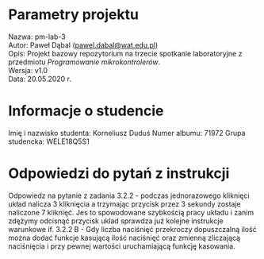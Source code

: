 # Parametry projektu

Nazwa: pm-lab-3  
Autor: Paweł Dąbal (pawel.dabal@wat.edu.pl)  
Opis: Projekt bazowy repozytorium na trzecie spotkanie laboratoryjne z przedmiotu _Programowanie mikrokontrolerów_.  
Wersja: v1.0  
Data: 20.05.2020 r.

# Informacje o studencie

Imię i nazwisko studenta: Korneliusz Duduś
Numer albumu: 71972
Grupa studencka: WELE18Q5S1

# Odpowiedzi do pytań z instrukcji
Odpowiedz na pytanie z zadania 3.2.2 - podczas jednorazowego kliknięci układ nalicza 3 kliknięcia a trzymając przycisk przez 3 sekundy zostaje naliczone 7 kliknięć. Jes to spowodowane szybkością pracy układu i zanim zdężymy odcisnąć przycisk uklad sprawdza już kolejne instrukcje warunkowe if.
3.2.2 B - Gdy liczba naciśnięć przekroczy dopuszczalną ilość można dodać funkcje kasującą ilość naciśnięć oraz zmienną zliczającą naciśnięcia i przy pewnej wartości uruchamiającą funkcję kasowania.
